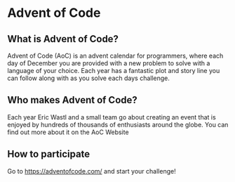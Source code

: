 # Advent of Code

## What is Advent of Code?

Advent of Code (AoC) is an advent calendar for programmers, where each day of
December you are provided with a new problem to solve with a language of your
choice. Each year has a fantastic plot and story line you can follow along with
as you solve each days challenge.

## Who makes Advent of Code?

Each year Eric Wastl and a small team go about creating an event that is
enjoyed by hundreds of thousands of enthusiasts around the globe. You can find
out more about it on the AoC Website

## How to participate

Go to https://adventofcode.com/ and start your challenge!

